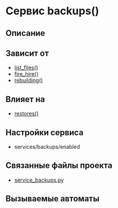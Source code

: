 ﻿# Сервис backups()


## Описание



## Зависит от
* [list_files()](services/service_list_files.md)
* [fire_hire()](services/service_fire_hire.md)
* [rebuilding()](services/service_rebuilding.md)


## Влияет на
* [restores()](services/service_restores.md)


## Настройки сервиса
* services/backups/enabled



## Связанные файлы проекта
* [service_backups.py](services/service_backups)



## Вызываемые автоматы
